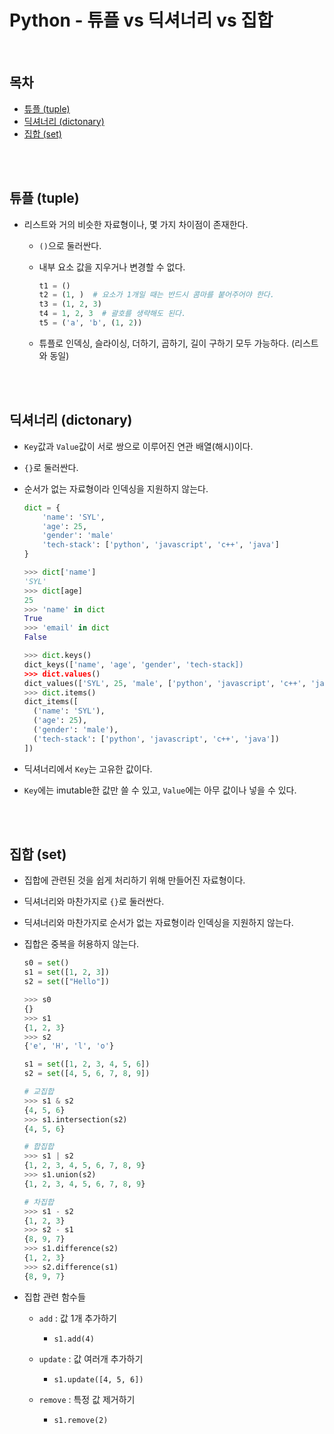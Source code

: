 # Python - 튜플 vs 딕셔너리 vs 집합

<br/>

## 목차

- <a href="">튜플 (tuple)</a>
- <a href="">딕셔너리 (dictonary)</a>
- <a href="">집합 (set)</a>

<br/><br/>

## 튜플 (tuple)

- 리스트와 거의 비슷한 자료형이나, 몇 가지 차이점이 존재한다.

  - <code>()</code>으로 둘러싼다.

  - 내부 요소 값을 지우거나 변경할 수 없다.

    ```python
    t1 = ()
    t2 = (1, )  # 요소가 1개일 때는 반드시 콤마를 붙어주어야 한다.
    t3 = (1, 2, 3)
    t4 = 1, 2, 3  # 괄호를 생략해도 된다.
    t5 = ('a', 'b', (1, 2))
    ```

  - 튜플로 인덱싱, 슬라이싱, 더하기, 곱하기, 길이 구하기 모두 가능하다. (리스트와 동일)

<br/><br/>

## 딕셔너리 (dictonary)

- <code>Key</code>값과 <code>Value</code>값이 서로 쌍으로 이루어진 연관 배열(해시)이다.

- <code>{}</code>로 둘러싼다.

- 순서가 없는 자료형이라 인덱싱을 지원하지 않는다.

  ```python
  dict = {
      'name': 'SYL',
      'age': 25,
      'gender': 'male'
      'tech-stack': ['python', 'javascript', 'c++', 'java']
  }
  ```

  ```python
  >>> dict['name']
  'SYL'
  >>> dict[age]
  25
  >>> 'name' in dict
  True
  >>> 'email' in dict
  False
  ```

  ```python
  >>> dict.keys()
  dict_keys(['name', 'age', 'gender', 'tech-stack])
  >>> dict.values()
  dict_values(['SYL', 25, 'male', ['python', 'javascript', 'c++', 'java']])
  >>> dict.items()
  dict_items([
    ('name': 'SYL'),
    ('age': 25),
    ('gender': 'male'),
    ('tech-stack': ['python', 'javascript', 'c++', 'java'])
  ])
  ```

- 딕셔너리에서 <code>Key</code>는 고유한 값이다.

- <code>Key</code>에는 imutable한 값만 쓸 수 있고, <code>Value</code>에는 아무 값이나 넣을 수 있다.

<br/><br/>

## 집합 (set)

- 집합에 관련된 것을 쉽게 처리하기 위해 만들어진 자료형이다.

- 딕셔너리와 마찬가지로 <code>{}</code>로 둘러싼다.

- 딕셔너리와 마찬가지로 순서가 없는 자료형이라 인덱싱을 지원하지 않는다.

- 집합은 중복을 허용하지 않는다.

  ```python
  s0 = set()
  s1 = set([1, 2, 3])
  s2 = set(["Hello"])
  ```

  ```python
  >>> s0
  {}
  >>> s1
  {1, 2, 3}
  >>> s2
  {'e', 'H', 'l', 'o'}
  ```

  ```python
  s1 = set([1, 2, 3, 4, 5, 6])
  s2 = set([4, 5, 6, 7, 8, 9])
  ```

  ```python
  # 교집합
  >>> s1 & s2
  {4, 5, 6}
  >>> s1.intersection(s2)
  {4, 5, 6}

  # 합집합
  >>> s1 | s2
  {1, 2, 3, 4, 5, 6, 7, 8, 9}
  >>> s1.union(s2)
  {1, 2, 3, 4, 5, 6, 7, 8, 9}

  # 차집합
  >>> s1 - s2
  {1, 2, 3}
  >>> s2 - s1
  {8, 9, 7}
  >>> s1.difference(s2)
  {1, 2, 3}
  >>> s2.difference(s1)
  {8, 9, 7}
  ```

- 집합 관련 함수들

  - <code>add</code> : 값 1개 추가하기

    - <code>s1.add(4)</code>

  - <code>update</code> : 값 여러개 추가하기

    - <code>s1.update([4, 5, 6])</code>

  - <code>remove</code> : 특정 값 제거하기

    - <code>s1.remove(2)</code>

